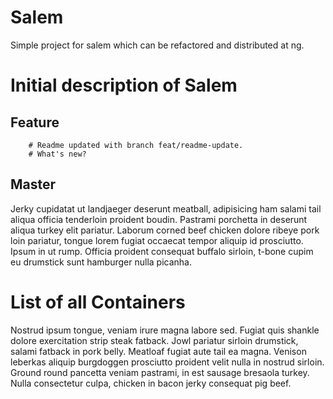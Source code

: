# Salem

Simple project for salem which can be refactored and distributed at ng.

# Initial description of Salem

## Feature

        # Readme updated with branch feat/readme-update.
        # What's new?

## Master
Jerky cupidatat ut landjaeger deserunt meatball, adipisicing ham salami tail aliqua officia tenderloin proident boudin. Pastrami porchetta in deserunt aliqua turkey elit pariatur. Laborum corned beef chicken dolore ribeye pork loin pariatur, tongue lorem fugiat occaecat tempor aliquip id prosciutto. Ipsum in ut rump. Officia proident consequat buffalo sirloin, t-bone cupim eu drumstick sunt hamburger nulla picanha.

# List of all Containers

Nostrud ipsum tongue, veniam irure magna labore sed. Fugiat quis shankle dolore exercitation strip steak fatback. Jowl pariatur sirloin drumstick, salami fatback in pork belly. Meatloaf fugiat aute tail ea magna. Venison leberkas aliquip burgdoggen prosciutto proident velit nulla in nostrud sirloin. Ground round pancetta veniam pastrami, in est sausage bresaola turkey. Nulla consectetur culpa, chicken in bacon jerky consequat pig beef.
